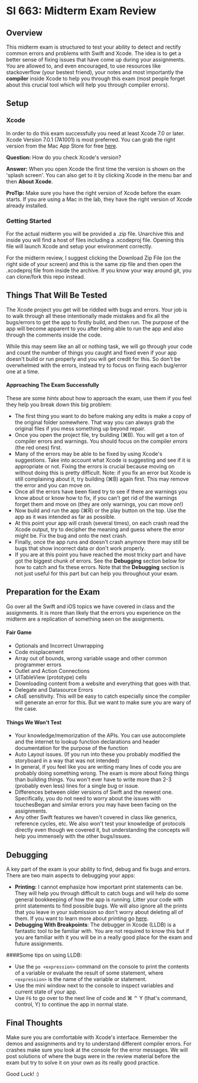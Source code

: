 # SI 663: Midterm Exam Review

## Overview

This midterm exam is structured to test your ability to detect and rectify common errors and problems with Swift and Xcode. The idea is to get a better sense of fixing issues that have  come up during your assignments. You are allowed to, and even encouraged, to use resources like stackoverflow (your bestest friend), your notes and most importantly the **compiler** inside Xcode to help you through this exam (most people forget about this crucial tool which will help you through compiler errors).

## Setup


### Xcode
In order to do this exam successfully you need at least Xcode 7.0 or later. Xcode Version 7.0.1 (7A1001) is most preferred. You can grab the right version from the Mac App Store for free [here](https://itunes.apple.com/us/app/xcode/id497799835?ls=1&mt=12). 

**Question:** How do you check Xcode's version? 

**Answer:** When you open Xcode the first time the version is shown on the 'splash screen'. You can also get to it by clicking Xcode in the menu bar and then **About Xcode**.

**ProTip:** Make sure you have the right version of Xcode before the exam starts. If you are using a Mac in the lab, they have the right version of Xcode already installed.

### Getting Started

For the actual midterm you will be provided a .zip file. Unarchive this and inside you will find a host of files including a .xcodeproj file. Opening this file will launch Xcode and setup your environment correctly. 

For the midterm review, I suggest clicking the Download Zip File (on the right side of your screen) and this is the same zip file and then open the .xcodeproj file from inside the archive. If you know your way around git, you can clone/fork this repo instead.

## Things That Will Be Tested
The Xcode project you get will be riddled with bugs and errors. Your job is to walk through all these intentionally made mistakes and fix all the bugs/errors to get the app to firstly build, and then run. The purpose of the app will become apparent to you after being able to run the app and also through the comments inside the code. 

While this may seem like an all or nothing task, we will go through your code and count the number of things you caught and fixed even if your app doesn't build or run properly and you will get credit for this. So don't be overwhelmed with the errors, instead try to focus on fixing each bug/error one at a time.
#### Approaching The Exam Successfully
These are some *hints* about how to approach the exam, use them if you feel they help you break down this big problem:
- The first thing you want to do before making any edits is make a copy of the original folder somewhere. That way you can always grab the original files if you mess something up beyond repair. 
- Once you open the project file, try building (⌘B). You will get a ton of compiler errors and warnings. You should focus on the compiler *errors* (the red ones) first.
- Many of the errors may be able to be fixed by using Xcode's suggestions. Take into account what Xcode is suggesting and see if it is appropriate or not. Fixing the errors is crucial because moving on without doing this is pretty difficult. Note: if you fix an error but Xcode is still complaining about it, try building (⌘B) again first. This may remove the error and you can move on.
- Once all the errors have been fixed try to see if there are warnings you know about or know how to fix, if you can't get rid of the warnings forget them and move on (they are only warnings, you can move on!)
- Now build and run the app (⌘R) or the play button on the top. Use the app as it was intended as far as possible.
- At this point your app will crash (several times), on each crash read the Xcode output, try to decipher the meaning and guess where the error might be. Fix the bug and onto the next crash.
- Finally, once the app runs and doesn't crash anymore there may still be bugs that show incorrect data or don't work properly. 
- If you are at this point you have reached the most tricky part and have got the biggest chunk of errors. See the **Debugging** section below for how to catch and fix these errors. Note that the **Debugging** section is not just useful for this part but can help you throughout your exam.


## Preparation for the Exam

Go over all the Swift and iOS topics we have covered in class and the assignments. It is more than likely that the errors you experience on the midterm are a replication of something seen on the assignments.

#### Fair Game
- Optionals and Incorrect Unwrapping
- Code misplacement
- Array out of bounds, wrong variable usage and other common programmer errors
- Outlet and Action Connections
- UITableView (prototype) cells 
- Downloading content from a website and everything that goes with that.
- Delegate and Datasource Errors
- cAsE sensitivity. This will be easy to catch especially since the compiler will generate an error for this. But we want to make sure you are wary of the case.

#### Things We Won't Test
- Your knowledge/memorization of the APIs. You can use autocomplete and the internet to lookup function declarations and header documentation for the purpose of the function
- Auto Layout issues. (If you run into these you probably modified the storyboard in a way that was not intended)
- In general, if you feel like you are writing many lines of code you are probably doing something wrong. The exam is more about fixing things than building things. You won't ever have to write more than 2-3 (probably even less) lines for a single bug or issue.
- Differences between older versions of Swift and the newest one. Specifically, you do not need to worry about the issues with touchesBegan and similar errors you may have been facing on the assignments.
- Any other Swift features we haven't covered in class like generics, reference cycles, etc. We also won't test your knowledge of protocols directly even though we covered it, but understanding the concepts will help you immensely with the other bugs/issues.

## Debugging

A key part of the exam is your ability to find, debug and fix bugs and errors.
There are two main aspects to debugging your apps:
- **Printing:** I cannot emphasize how important print statements can be. They will help you through difficult to catch bugs and will help do some general bookkeeping of how the app is running. Litter your code with print statements to find possible bugs. We will also ignore all the prints that you leave in your submission so don't worry about deleting all of them. If you want to learn more about printing go [here](https://developer.apple.com/library/ios/documentation/Swift/Reference/Swift_StandardLibrary_Functions/index.html#//apple_ref/swift/func/s:FSs5printFTGSaP__9separatorSS10terminatorSS_T_).
- **Debugging With Breakpoints**: The debugger in Xcode (LLDB) is a fantastic tool to be familiar with. You are not required to know this but if you are familiar with it you will be in a really good place for the exam and future assignments. 

####Some tips on using LLDB:
- Use the `po <expression>` command on the console to print the contents of a variable or evaluate the result of some statement, where `<expression>` is the name of the variable or statement.
- Use the mini window next to the console to inspect variables and current state of your app.
- Use `F6` to go over to the next line of code and ⌘ ⌃ Y (that's command, control, Y) to continue the app in normal state.

## Final Thoughts
Make sure you are comfortable with Xcode's interface. Remember the demos and assignments and try to understand different compiler errors. For crashes make sure you look at the console
for the error messages. 
We will post solutions of where the bugs were in the review material before the exam but try to solve it on your own as its really good practice.

Good Luck!  :)

